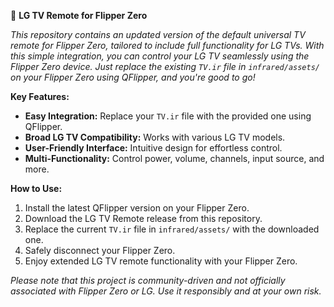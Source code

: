 📁 **LG TV Remote for Flipper Zero**

*This repository contains an updated version of the default universal TV remote for Flipper Zero, tailored to include full functionality for LG TVs. With this simple integration, you can control your LG TV seamlessly using the Flipper Zero device. Just replace the existing `TV.ir` file in `infrared/assets/` on your Flipper Zero using QFlipper, and you're good to go!*

**Key Features:**

- **Easy Integration:** Replace your `TV.ir` file with the provided one using QFlipper.
- **Broad LG TV Compatibility:** Works with various LG TV models.
- **User-Friendly Interface:** Intuitive design for effortless control.
- **Multi-Functionality:** Control power, volume, channels, input source, and more.

**How to Use:**

1. Install the latest QFlipper version on your Flipper Zero.
2. Download the LG TV Remote release from this repository.
3. Replace the current `TV.ir` file in `infrared/assets/` with the downloaded one.
4. Safely disconnect your Flipper Zero.
5. Enjoy extended LG TV remote functionality with your Flipper Zero.

*Please note that this project is community-driven and not officially associated with Flipper Zero or LG. Use it responsibly and at your own risk.*
